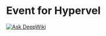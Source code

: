 Event for Hypervel
===

[![Ask DeepWiki](https://deepwiki.com/badge.svg)](https://deepwiki.com/hypervel/event)
